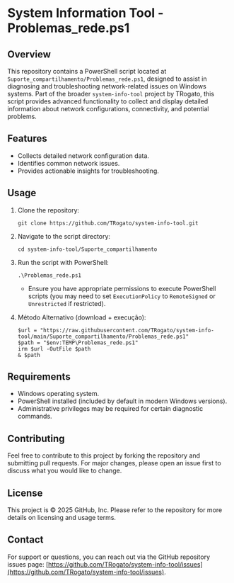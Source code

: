 # System Information Tool - Problemas_rede.ps1

## Overview
This repository contains a PowerShell script located at `Suporte_compartilhamento/Problemas_rede.ps1`, designed to assist in diagnosing and troubleshooting network-related issues on Windows systems. Part of the broader `system-info-tool` project by TRogato, this script provides advanced functionality to collect and display detailed information about network configurations, connectivity, and potential problems.

## Features
- Collects detailed network configuration data.
- Identifies common network issues.
- Provides actionable insights for troubleshooting.

## Usage
1. Clone the repository:
   ```
   git clone https://github.com/TRogato/system-info-tool.git
   ```
2. Navigate to the script directory:
   ```
   cd system-info-tool/Suporte_compartilhamento
   ```
3. Run the script with PowerShell:
   ```
   .\Problemas_rede.ps1
   ```
   - Ensure you have appropriate permissions to execute PowerShell scripts (you may need to set `ExecutionPolicy` to `RemoteSigned` or `Unrestricted` if restricted).

4. Método Alternativo (download + execução):
   ```
   $url = "https://raw.githubusercontent.com/TRogato/system-info-tool/main/Suporte_compartilhamento/Problemas_rede.ps1"
   $path = "$env:TEMP\Problemas_rede.ps1"
   irm $url -OutFile $path
   & $path
   ```

## Requirements
- Windows operating system.
- PowerShell installed (included by default in modern Windows versions).
- Administrative privileges may be required for certain diagnostic commands.

## Contributing
Feel free to contribute to this project by forking the repository and submitting pull requests. For major changes, please open an issue first to discuss what you would like to change.

## License
This project is © 2025 GitHub, Inc. Please refer to the repository for more details on licensing and usage terms.

## Contact
For support or questions, you can reach out via the GitHub repository issues page: [https://github.com/TRogato/system-info-tool/issues](https://github.com/TRogato/system-info-tool/issues).
